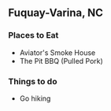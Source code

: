 ## Fuquay-Varina, NC

### Places to Eat

- Aviator's Smoke House
- The Pit BBQ (Pulled Pork)

### Things to do

- Go hiking
